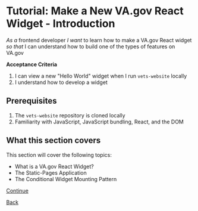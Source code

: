 #   Tutorial: Make a New VA.gov React Widget - Introduction

*As a* frontend developer
*I want* to learn how to make a VA.gov React widget
*so that* I can understand how to build one of the types of features on VA.gov

**Acceptance Criteria**

1.  I can view a new "Hello World" widget when I run `vets-website` locally
2.  I understand how to develop a widget

##  Prerequisites

1.  The `vets-website` repository is cloned locally
2.  Familiarity with JavaScript, JavaScript bundling, React, and the DOM

## What this section covers

This section will cover the following topics:

- What is a VA.gov React Widget?
- The Static-Pages Application
- The Conditional Widget Mounting Pattern

[Continue](./2_WIDGET.md)

[Back](../../local-environment-setup/3_TUTORIAL_CHOICE.md)
